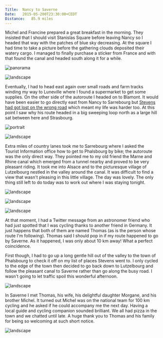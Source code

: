 ```yaml
---
Title:	Nancy to Saverne
Date:	2015-05-200T23:30:00+CEDT
Distance:	85.9 miles
---
```


Michel and Francine prepared a great breakfast in the morning. They insisted that I should visit Stanislas Square before leaving Nancy so I headed that way with the patches of blue sky decreasing. At the square I had time to take a picture before the gathering clouds deposited their watery cargo. I managed to finally purchase a sticker from France and with that found the canal and headed south along it for a while.

![panorama](https://farm6.staticflickr.com/5462/18053391701_192d955b1d_k_d.jpg "Stanislas square in Nancy")

![landscape](https://farm9.staticflickr.com/8757/18052523035_a3e648158e.jpg "Stanislas square in Nancy just before the rain hit")

Eventually, I had to head east again over small roads and farm tracks winding my way to Luneville where I found a supermarket to get some supplies. On the other side of the autoroute I headed on to Blamont. It would have been easier to go directly east from Nancy to Sarrebourg but [Stevens had got lost on the wrong road](http://www.strudel.org.uk/blog/stevens/000146.shtml#blog) which meant my life was harder too. At this point I saw why his route headed in a big sweeping loop north as a large hill sat between here and Strasbourg.

![portrait](https://farm9.staticflickr.com/8793/17864648148_6576b5400d.jpg "Looking back at a French village")

![landscape](https://farm1.staticflickr.com/511/18831127313_e82b292a07.jpg "The hills between me and Strasbourg. They look bigger in real life.")

Extra miles of country lanes took me to Sarrebourg where I asked the Tourist Information office how to get to Phalsbourg by bike; the autoroute was the only direct way. They pointed me to my old friend the Marne and Rhine canal which emerged from a tunnel nearby and proved to be very pleasant riding. It took me into Alsace and to the picturesque village of Lutzelbourg nestled in the valley around the canal. It was difficult to find a view that wasn't pleasing in this little village. The day was lovely. The only thing still left to do today was to work out where I was staying tonight.

![landscape](https://farm9.staticflickr.com/8758/18053512831_ccb3346287.jpg "Arriving in Lutzelbourg on the Marne and Rhine canal bike path")

![landscape](https://farm1.staticflickr.com/498/19456033431_9a4d7dbdf1.jpg "Lutzelbourg canal cycle path")

![landscape](https://farm6.staticflickr.com/5455/17866415729_b56e3035fa.jpg "Beautiful Lutzelbourg")

At that moment, I had a Twitter message from an astronomer friend who had just spotted that I was cycling thanks to another friend in Germany. It just happens that both of them are named Thomas (as is the person whose route I'm following). Thomas said I should pop in if my route happened to go by Saverne. As it happened, I was only about 10 km away! What a perfect coincidence.

First though, I had to go up a long gentle hill out of the valley to the town of Phalsbourg to check it off on my list of places Stevens went to. I only cycled to the edge of the town then decided to go back down to Lutzelbourg and follow the pleasant canal to Saverne rather than go along the busy road. I wasn't going to let traffic spoil this wonderful afternoon.

![landscape](https://farm1.staticflickr.com/500/18829275994_7e6157d12a.jpg "The edge of Phalsbourg")

In Saverne I met Thomas, his wife, his delightful daughter Morgane, and his brother Michel. It turned out Michel was on the national team for 100 km cycling and he asked if he could accompany me the next day. Having a local guide and cycling companion sounded brilliant. We all had pizza in the town and we chatted until late. A huge thank you to Thomas and his family for being so welcoming at such short notice.

![landscape](https://farm1.staticflickr.com/348/19264217088_b212675126.jpg "Thomas (right) and his family")
